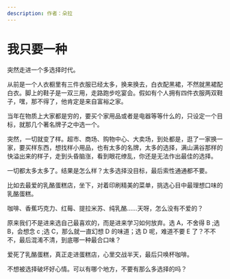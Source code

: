 ```yaml
---
description: 作者：朵拉
---
```


# 我只要一种

突然走进一个多选择时代。

从前是一个人衣橱里有三件衣服已经太多，换来换去，白衣配黑裙，不然就黑裙配白衣。脚上的鞋子是一双三用，走路跑步吃宴会。假如有个人拥有四件衣服两双鞋子，嘿，那不得了，他肯定是来自富裕之家。

当年在物质上大家都是穷的，要买个家用品或者是电器等等什么的，只设定一个目标，就那几个著名牌子之中选一个。

突然，一切就变了样。超市、商场、购物中心、大卖场，到处都是，逛了一家换一家，要买样东西，想找样小用品，也有太多的名牌，太多的选择，满山满谷那样的快溢出来的样子，走到头昏脑涨，看到眼花缭乱，你还是无法作出最佳的选择。

一切都太多太多了。结果是怎么样？太多选择没目标，最后索性通通都不要。

比如去最爱的乳酪蛋糕店，坐下，对着印刷精美的菜单，挑选心目中最理想口味的乳酪蛋糕。

咖啡、香蕉巧克力、红莓、提拉米苏、纯乳酪……天呀，怎么没有不爱的？

原来我们不是进来选自己最喜欢的，而是进来学习如何放弃。选 A，不舍得 B ;选 B，会想念 c ;选 C，那么就一直幻想 D 的味道；选 D 呢，难道不要 E 了？不不不，最后混淆不清，到底哪一种最合口味？

爱死了乳酪蛋糕，真正走进蛋糕店，心里交战半天，最后只唤杯咖啡。

不想被选择破坏好心情。可以有哪个地方，不要有那么多选择的吗？
